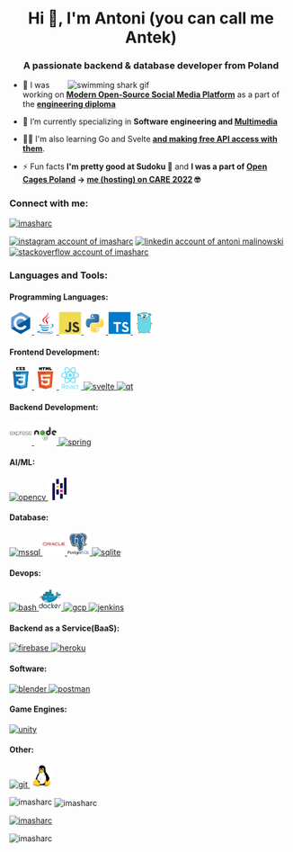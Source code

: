 <h1 align="center">Hi 👋, I'm Antoni (you can call me Antek)</h1>
<h3 align="center">A passionate backend & database developer from Poland</h3>
<img align="right" alt="swimming shark gif" width="400" src="https://imgs.search.brave.com/TGldy7E6wxDZxgy3HEZggAPMDKOBHgilL_sI3mJunvo/rs:fit:860:0:0/g:ce/aHR0cHM6Ly9iZXN0/YW5pbWF0aW9ucy5j/b20vbWVkaWEvc2hh/cmtzLzc3NzQ1ODg4/MHNoYXJrLWFuaW1h/dGlvbi0xNC5naWY.gif">

- 🔭 I was working on **[Modern Open-Source Social Media Platform](https://github.com/imasharc/ShaReCon)** as a part of the **[engineering diploma](https://docs.google.com/document/d/12JScNMTtzE-o2z3nql9wiOhPe0rlIFG2sg1Z7jdcJ7Y/edit?usp=sharing)**

- 🌱 I’m currently specializing in **Software engineering and [Multimedia](https://docs.google.com/document/d/17AJQL_IMtzzjW_aHN4ffiMa8D4T1-0m2qtFgQIwISM0/edit?usp=sharing)**

- 👨‍💻 I'm also learning Go and Svelte **[and making free API access with them](https://github.com/imasharc/sharcAPI_clientLab)**.

- ⚡ Fun facts **I'm pretty good at Sudoku 🔢** and **I was a part of [Open Cages Poland](https://www.otwarteklatki.pl/) -> <a href="https://pejot-my.sharepoint.com/:i:/g/personal/s20824_pjwstk_edu_pl/Eb_DASN8Ag9GlaFyJ5xhb7ABz5lKp6EelyUvdHaJ72NMuQ?e=1AtlTd" target="blank" alt="group photo of Open Cages Poland from CARE 2022">me (hosting) on CARE 2022</a> 🤓**

<h3 align="left">Connect with me:</h3>
<p align="left">
  <p align="left"> <a href="https://twitter.com/imasharc_" target="blank"><img src="https://img.shields.io/twitter/follow/imasharc_?logo=twitter&style=for-the-badge" alt="imasharc" /></a> </p>
<a href="https://www.instagram.com/jatoantek" target="blank"><img align="center" src="https://raw.githubusercontent.com/rahuldkjain/github-profile-readme-generator/master/src/images/icons/Social/instagram.svg" alt="instagram account of imasharc" height="30" width="40" /></a>
<a href="https://linkedin.com/in/antoni-malinowski" target="blank"><img align="center" src="https://raw.githubusercontent.com/rahuldkjain/github-profile-readme-generator/master/src/images/icons/Social/linked-in-alt.svg" alt="linkedin account of antoni malinowski" height="30" width="40" /></a>
<a href="https://stackoverflow.com/users/12322728/imasharc" target="blank"><img align="center" src="https://raw.githubusercontent.com/rahuldkjain/github-profile-readme-generator/master/src/images/icons/Social/stack-overflow.svg" alt="stackoverflow account of imasharc" height="30" width="40" /></a>
</p>

<h3 align="left">Languages and Tools:</h3>
<h4 align="left">Programming Languages:</h4>
<p align="left">
  <a href="https://www.cprogramming.com/" target="_blank" rel="noreferrer"> <img src="https://raw.githubusercontent.com/devicons/devicon/master/icons/c/c-original.svg" alt="c" width="40" height="40"/> </a> <a href="https://www.java.com" target="_blank" rel="noreferrer"> <img src="https://raw.githubusercontent.com/devicons/devicon/master/icons/java/java-original.svg" alt="java" width="40" height="40"/> </a> <a href="https://developer.mozilla.org/en-US/docs/Web/JavaScript" target="_blank" rel="noreferrer"> <img src="https://raw.githubusercontent.com/devicons/devicon/master/icons/javascript/javascript-original.svg" alt="javascript" width="40" height="40"/> </a> <a href="https://www.python.org" target="_blank" rel="noreferrer"> <img src="https://raw.githubusercontent.com/devicons/devicon/master/icons/python/python-original.svg" alt="python" width="40" height="40"/> </a> <a href="https://www.typescriptlang.org/" target="_blank" rel="noreferrer"> <img src="https://raw.githubusercontent.com/devicons/devicon/master/icons/typescript/typescript-original.svg" alt="typescript" width="40" height="40"/> </a>
<a href="https://golang.org" target="_blank" rel="noreferrer"> <img src="https://raw.githubusercontent.com/devicons/devicon/master/icons/go/go-original.svg" alt="go" width="40" height="40"/> </a>
</p>
<h4 align="left">Frontend Development:</h4>
<p align="left">
  <a href="https://www.w3schools.com/css/" target="_blank" rel="noreferrer"> <img src="https://raw.githubusercontent.com/devicons/devicon/master/icons/css3/css3-original-wordmark.svg" alt="css3" width="40" height="40"/> </a> <a href="https://www.w3.org/html/" target="_blank" rel="noreferrer"> <img src="https://raw.githubusercontent.com/devicons/devicon/master/icons/html5/html5-original-wordmark.svg" alt="html5" width="40" height="40"/> </a> <a href="https://reactjs.org/" target="_blank" rel="noreferrer"> <img src="https://raw.githubusercontent.com/devicons/devicon/master/icons/react/react-original-wordmark.svg" alt="react" width="40" height="40"/> </a>
  <a href="https://svelte.dev" target="_blank" rel="noreferrer"> <img src="https://upload.wikimedia.org/wikipedia/commons/1/1b/Svelte_Logo.svg" alt="svelte" width="40" height="40"/> </a>
  <a href="https://www.qt.io/" target="_blank" rel="noreferrer"> <img src="https://upload.wikimedia.org/wikipedia/commons/0/0b/Qt_logo_2016.svg" alt="qt" width="40" height="40"/> </a>
</p>
<h4 align="left">Backend Development:</h4>
<p align="left"> <a href="https://expressjs.com" target="_blank" rel="noreferrer"> <img src="https://raw.githubusercontent.com/devicons/devicon/master/icons/express/express-original-wordmark.svg" alt="express" width="40" height="40"/> </a> <a href="https://nodejs.org" target="_blank" rel="noreferrer"> <img src="https://raw.githubusercontent.com/devicons/devicon/master/icons/nodejs/nodejs-original-wordmark.svg" alt="nodejs" width="40" height="40"/> </a> <a href="https://spring.io/" target="_blank" rel="noreferrer"> <img src="https://www.vectorlogo.zone/logos/springio/springio-icon.svg" alt="spring" width="40" height="40"/> </a> </p>
<h4 align="left">AI/ML:</h4>
<p align="left"> <a href="https://opencv.org/" target="_blank" rel="noreferrer"> <img src="https://www.vectorlogo.zone/logos/opencv/opencv-icon.svg" alt="opencv" width="40" height="40"/> </a> <a href="https://pandas.pydata.org/" target="_blank" rel="noreferrer"> <img src="https://raw.githubusercontent.com/devicons/devicon/2ae2a900d2f041da66e950e4d48052658d850630/icons/pandas/pandas-original.svg" alt="pandas" width="40" height="40"/> </a> </p>
<h4 align="left">Database:</h4>
<p align="left"> <a href="https://www.microsoft.com/en-us/sql-server" target="_blank" rel="noreferrer"> <img src="https://www.svgrepo.com/show/303229/microsoft-sql-server-logo.svg" alt="mssql" width="40" height="40"/> </a> <a href="https://www.oracle.com/" target="_blank" rel="noreferrer"> <img src="https://raw.githubusercontent.com/devicons/devicon/master/icons/oracle/oracle-original.svg" alt="oracle" width="40" height="40"/> </a> <a href="https://www.postgresql.org" target="_blank" rel="noreferrer"> <img src="https://raw.githubusercontent.com/devicons/devicon/master/icons/postgresql/postgresql-original-wordmark.svg" alt="postgresql" width="40" height="40"/> </a>
  <a href="https://www.sqlite.org/" target="_blank" rel="noreferrer"> <img src="https://www.vectorlogo.zone/logos/sqlite/sqlite-icon.svg" alt="sqlite" width="40" height="40"/> </a>
</p>
<h4 align="left">Devops:</h4>
<p align="left"> <a href="https://www.gnu.org/software/bash/" target="_blank" rel="noreferrer"> <img src="https://www.vectorlogo.zone/logos/gnu_bash/gnu_bash-icon.svg" alt="bash" width="40" height="40"/> </a> <a href="https://www.docker.com/" target="_blank" rel="noreferrer"> <img src="https://raw.githubusercontent.com/devicons/devicon/master/icons/docker/docker-original-wordmark.svg" alt="docker" width="40" height="40"/> </a> <a href="https://cloud.google.com" target="_blank" rel="noreferrer"> <img src="https://www.vectorlogo.zone/logos/google_cloud/google_cloud-icon.svg" alt="gcp" width="40" height="40"/> </a> <a href="https://www.jenkins.io" target="_blank" rel="noreferrer"> <img src="https://www.vectorlogo.zone/logos/jenkins/jenkins-icon.svg" alt="jenkins" width="40" height="40"/> </a> </p>
<h4 align="left">Backend as a Service(BaaS):</h4>
<p align="left"> <a href="https://firebase.google.com/" target="_blank" rel="noreferrer"> <img src="https://www.vectorlogo.zone/logos/firebase/firebase-icon.svg" alt="firebase" width="40" height="40"/> </a> <a href="https://heroku.com" target="_blank" rel="noreferrer"> <img src="https://www.vectorlogo.zone/logos/heroku/heroku-icon.svg" alt="heroku" width="40" height="40"/> </a> </p>
<h4 align="left">Software:</h4>
<p align="left"> <a href="https://www.blender.org/" target="_blank" rel="noreferrer"> <img src="https://download.blender.org/branding/community/blender_community_badge_white.svg" alt="blender" width="40" height="40"/> </a> <a href="https://postman.com" target="_blank" rel="noreferrer"> <img src="https://www.vectorlogo.zone/logos/getpostman/getpostman-icon.svg" alt="postman" width="40" height="40"/> </a> </p>
<h4 align="left">Game Engines:</h4>
<p align="left"> <a href="https://unity.com/" target="_blank" rel="noreferrer"> <img src="https://www.vectorlogo.zone/logos/unity3d/unity3d-icon.svg" alt="unity" width="40" height="40"/> </a> </p>
<h4 align="left">Other:</h4>
<p align="left"> <a href="https://git-scm.com/" target="_blank" rel="noreferrer"> <img src="https://www.vectorlogo.zone/logos/git-scm/git-scm-icon.svg" alt="git" width="40" height="40"/> </a> <a href="https://www.linux.org/" target="_blank" rel="noreferrer"> <img src="https://raw.githubusercontent.com/devicons/devicon/master/icons/linux/linux-original.svg" alt="linux" width="40" height="40"/> </a> </p>

<p><img align="left" src="https://github-readme-stats.vercel.app/api/top-langs?username=imasharc&show_icons=true&locale=en&layout=compact" alt="imasharc" /></p>

<p>&nbsp;<img align="center" src="https://github-readme-stats.vercel.app/api?username=imasharc&show_icons=true&locale=en" alt="imasharc" /></p>

<p align="left"> <a href="https://github.com/ryo-ma/github-profile-trophy"><img src="https://github-profile-trophy.vercel.app/?username=imasharc" alt="imasharc" /></a> </p>

<p><img align="center" src="https://github-readme-streak-stats.herokuapp.com/?user=imasharc&" alt="imasharc" /></p>
